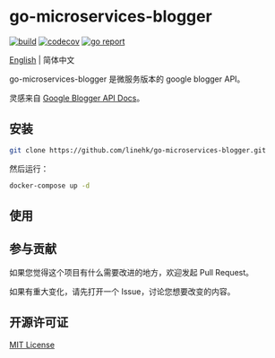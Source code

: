 # go-microservices-blogger

[![build](https://github.com/linehk/go-microservices-blogger/actions/workflows/build.yml/badge.svg "build")](https://github.com/go-gorm/gorm/actions)
[![codecov](https://codecov.io/gh/linehk/go-microservices-blogger/graph/badge.svg?token=eKiZDX7JQ5 "codecov")](https://codecov.io/gh/linehk/go-microservices-blogger)
[![go report](https://goreportcard.com/badge/github.com/linehk/go-microservices-blogger "go report")](https://goreportcard.com/report/github.com/linehk/go-microservices-blogger)

[English](./README.md "English") | 简体中文

go-microservices-blogger 是微服务版本的 google blogger API。

灵感来自 [Google Blogger API Docs](https://developers.google.com/blogger/docs/3.0/reference/ "Google Blogger API Docs")。

## 安装

```bash
git clone https://github.com/linehk/go-microservices-blogger.git
```

然后运行：

```bash
docker-compose up -d
```

## 使用

## 参与贡献

如果您觉得这个项目有什么需要改进的地方，欢迎发起 Pull Request。

如果有重大变化，请先打开一个 Issue，讨论您想要改变的内容。

## 开源许可证

[MIT License](./LICENSE "MIT License")